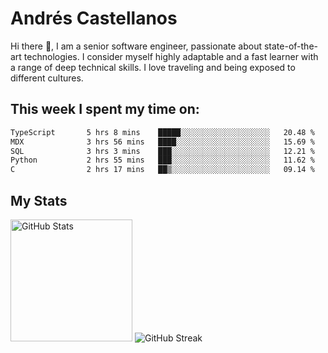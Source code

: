 # Andrés Castellanos

Hi there 👋, I am a senior software engineer, passionate about state-of-the-art technologies. I consider myself highly adaptable and a fast learner with a range of deep technical skills. I love traveling and being exposed to different cultures.

## This week I spent my time on:

<!--START_SECTION:waka-->

```txt
TypeScript       5 hrs 8 mins    █████░░░░░░░░░░░░░░░░░░░░   20.48 %
MDX              3 hrs 56 mins   ████░░░░░░░░░░░░░░░░░░░░░   15.69 %
SQL              3 hrs 3 mins    ███░░░░░░░░░░░░░░░░░░░░░░   12.21 %
Python           2 hrs 55 mins   ███░░░░░░░░░░░░░░░░░░░░░░   11.62 %
C                2 hrs 17 mins   ██▒░░░░░░░░░░░░░░░░░░░░░░   09.14 %
```

<!--END_SECTION:waka-->

## My Stats

<img height="195" src="https://github-readme-stats.vercel.app/api?username=andrescv&show_icons=true&theme=onedark&hide_border=true&card_width=495" alt="GitHub Stats" />

<img src="https://streak-stats.demolab.com?user=andrescv&theme=one-dark-pro&hide_border=true" alt="GitHub Streak" />
